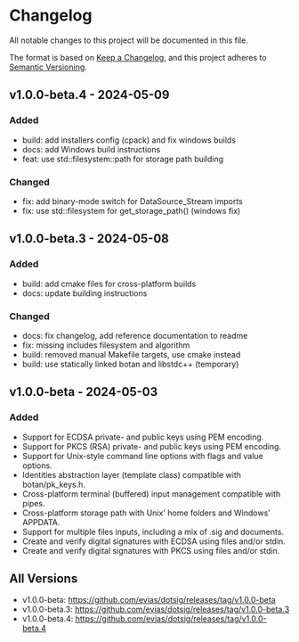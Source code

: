 # Changelog

All notable changes to this project will be documented in this file.

The format is based on [Keep a Changelog](https://keepachangelog.com/en/1.1.0/),
and this project adheres to [Semantic Versioning](https://semver.org/spec/v2.0.0.html).

## v1.0.0-beta.4 - 2024-05-09

### Added

- build: add installers config (cpack) and fix windows builds
- docs: add Windows build instructions
- feat: use std::filesystem::path for storage path building

### Changed

- fix: add binary-mode switch for DataSource_Stream imports
- fix: use std::filesystem for get_storage_path() (windows fix)

## v1.0.0-beta.3 - 2024-05-08 

### Added

- build: add cmake files for cross-platform builds
- docs: update building instructions

### Changed

- docs: fix changelog, add reference documentation to readme
- fix: missing includes filesystem and algorithm
- build: removed manual Makefile targets, use cmake instead
- build: use statically linked botan and libstdc++ (temporary)

## v1.0.0-beta - 2024-05-03

### Added

- Support for ECDSA private- and public keys using PEM encoding.
- Support for PKCS (RSA) private- and public keys using PEM encoding.
- Support for Unix-style command line options with flags and value options.
- Identities abstraction layer (template class) compatible with botan/pk_keys.h.
- Cross-platform terminal (buffered) input management compatible with pipes.
- Cross-platform storage path with Unix' home folders and Windows' APPDATA.
- Support for multiple files inputs, including a mix of .sig and documents.
- Create and verify digital signatures with ECDSA using files and/or stdin.
- Create and verify digital signatures with PKCS using files and/or stdin.


## All Versions

- v1.0.0-beta: https://github.com/evias/dotsig/releases/tag/v1.0.0-beta
- v1.0.0-beta.3: https://github.com/evias/dotsig/releases/tag/v1.0.0-beta.3
- v1.0.0-beta.4: https://github.com/evias/dotsig/releases/tag/v1.0.0-beta.4
